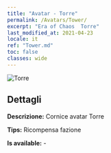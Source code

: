 ```yaml
---
title: "Avatar - Torre"
permalink: /Avatars/Tower/
excerpt: "Era of Chaos  Torre"
last_modified_at: 2021-04-23
locale: it
ref: "Tower.md"
toc: false
classes: wide
---
```

 ![Torre](/images/a/avatarFrame_5.png)

## Dettagli

 **Descrizione:** Cornice avatar Torre 

 **Tips:** Ricompensa fazione 

 **Is available:**  - 

